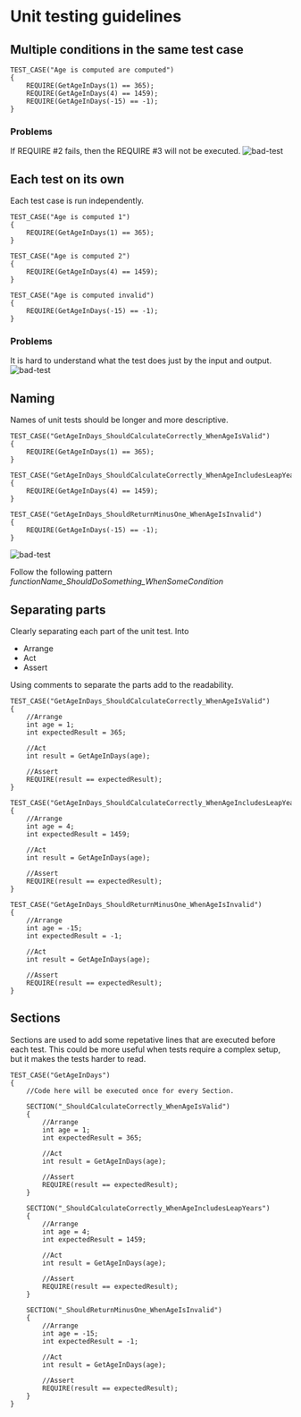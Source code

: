 
# Unit testing guidelines

## Multiple conditions in the same test case

    TEST_CASE("Age is computed are computed")
    {
    	REQUIRE(GetAgeInDays(1) == 365);
    	REQUIRE(GetAgeInDays(4) == 1459);
    	REQUIRE(GetAgeInDays(-15) == -1);
    }
### Problems
If REQUIRE #2 fails, then the REQUIRE #3 will not be executed.
<img alt="bad-test" src="https://i.gyazo.com/c98fae222fa599cd76ebb79e01bb95e9.png">

## Each test on its own

 Each test case is run independently.

    TEST_CASE("Age is computed 1")
    {
    	REQUIRE(GetAgeInDays(1) == 365);
    }
    
    TEST_CASE("Age is computed 2")
    {
    	REQUIRE(GetAgeInDays(4) == 1459);
    }
    
    TEST_CASE("Age is computed invalid")
    {
    	REQUIRE(GetAgeInDays(-15) == -1);
    }

### Problems
It is hard to understand what the test does just by the input and output.
<img alt="bad-test" src="https://i.gyazo.com/87d63bf266b9a92fd63c3a7fa4f158d8.png">

## Naming
 Names of unit tests should be longer and more descriptive.


    TEST_CASE("GetAgeInDays_ShouldCalculateCorrectly_WhenAgeIsValid")
    {
    	REQUIRE(GetAgeInDays(1) == 365);
    }
    
    TEST_CASE("GetAgeInDays_ShouldCalculateCorrectly_WhenAgeIncludesLeapYears")
    {
    	REQUIRE(GetAgeInDays(4) == 1459);
    }
    
    TEST_CASE("GetAgeInDays_ShouldReturnMinusOne_WhenAgeIsInvalid")
    {
    	REQUIRE(GetAgeInDays(-15) == -1);
    }

<img alt="bad-test" src="https://i.gyazo.com/c8b289c75d04a5f73a22b90b8cf9553d.png">

 Follow the following pattern *functionName_ShouldDoSomething_WhenSomeCondition*

## Separating parts 
Clearly separating each part of the unit test. Into 
* Arrange 
* Act 
* Assert 

Using comments to separate the parts add to the readability. 


    TEST_CASE("GetAgeInDays_ShouldCalculateCorrectly_WhenAgeIsValid")
    {
    	//Arrange
    	int age = 1;
    	int expectedResult = 365;
    
    	//Act
    	int result = GetAgeInDays(age);
    
    	//Assert
    	REQUIRE(result == expectedResult);
    }
    
    TEST_CASE("GetAgeInDays_ShouldCalculateCorrectly_WhenAgeIncludesLeapYears")
    {
    	//Arrange
    	int age = 4;
    	int expectedResult = 1459;
    
    	//Act
    	int result = GetAgeInDays(age);
    
    	//Assert
    	REQUIRE(result == expectedResult);
    }
    
    TEST_CASE("GetAgeInDays_ShouldReturnMinusOne_WhenAgeIsInvalid")
    {
    	//Arrange
    	int age = -15;
    	int expectedResult = -1;
    
    	//Act
    	int result = GetAgeInDays(age);
    
    	//Assert
    	REQUIRE(result == expectedResult);
    }

## Sections

Sections are used to add some repetative lines that are executed before each test. This could be more useful when tests require a complex setup, but it makes the tests harder to read.

    TEST_CASE("GetAgeInDays")
    {
		//Code here will be executed once for every Section.
    
    	SECTION("_ShouldCalculateCorrectly_WhenAgeIsValid") 
    	{
    		//Arrange
    		int age = 1;
    		int expectedResult = 365;
    
    		//Act
    		int result = GetAgeInDays(age);
    
    		//Assert
    		REQUIRE(result == expectedResult);
    	}
    
    	SECTION("_ShouldCalculateCorrectly_WhenAgeIncludesLeapYears")
    	{
    		//Arrange
    		int age = 4;
    		int expectedResult = 1459;
    
    		//Act
    		int result = GetAgeInDays(age);
    
    		//Assert
    		REQUIRE(result == expectedResult);
    	}
    
    	SECTION("_ShouldReturnMinusOne_WhenAgeIsInvalid")
    	{
    		//Arrange
    		int age = -15;
    		int expectedResult = -1;
    
    		//Act
    		int result = GetAgeInDays(age);
    
    		//Assert
    		REQUIRE(result == expectedResult);
    	}
    }

